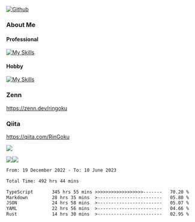 [![Github](https://img.shields.io/github/followers/skyt-a?label=Follow&style=social)](https://github.com/skyt-a)

### About Me
#### Professional
[![My Skills](https://skillicons.dev/icons?i=react,ts,js,nodejs,java,graphql,firebase,githubactions&theme=light)](https://skillicons.dev)
#### Hobby
[![My Skills](https://skillicons.dev/icons?i=unity,rust,py&theme=light)](https://skillicons.dev)

### Zenn
https://zenn.dev/ringoku
### Qiita
https://qiita.com/RinGoku


![](https://github-profile-summary-cards.vercel.app/api/cards/profile-details?username=skyt-a&theme=default)

![](https://github-profile-summary-cards.vercel.app/api/cards/repos-per-language?username=skyt-a&theme=default)![](https://github-profile-summary-cards.vercel.app/api/cards/stats?username=RinGoku&theme=default)

<!--START_SECTION:waka-->

```txt
From: 19 December 2022 - To: 10 June 2023

Total Time: 492 hrs 44 mins

TypeScript       345 hrs 55 mins >>>>>>>>>>>>>>>>>>-------   70.20 %
Markdown         28 hrs 35 mins  >------------------------   05.80 %
JSON             24 hrs 58 mins  >------------------------   05.07 %
YAML             22 hrs 56 mins  >------------------------   04.66 %
Rust             14 hrs 30 mins  >------------------------   02.95 %
```

<!--END_SECTION:waka-->
